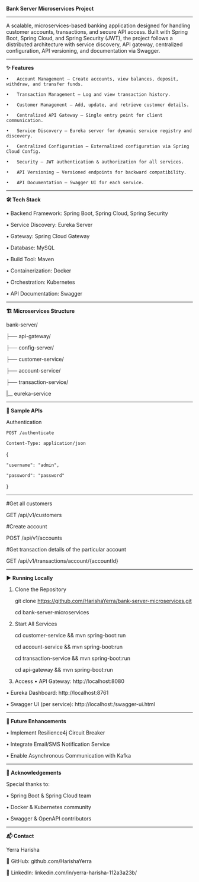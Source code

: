 **Bank Server Microservices Project**
________________________________________

A scalable, microservices-based banking application designed for handling customer accounts, transactions, and secure API access. Built with Spring Boot, Spring Cloud, and Spring Security (JWT), the project follows a distributed architecture with service discovery, API gateway, centralized configuration, API versioning, and documentation via Swagger.
___________________________________________
**✨ Features**

    •	Account Management — Create accounts, view balances, deposit, withdraw, and transfer funds.

    •	Transaction Management — Log and view transaction history.

    •	Customer Management — Add, update, and retrieve customer details.

    •	Centralized API Gateway — Single entry point for client communication.

    •	Service Discovery — Eureka server for dynamic service registry and discovery.

    •	Centralized Configuration — Externalized configuration via Spring Cloud Config.

    •	Security — JWT authentication & authorization for all services.

    •	API Versioning — Versioned endpoints for backward compatibility.

    •	API Documentation — Swagger UI for each service.

________________________________________
**🛠 Tech Stack**

•	Backend Framework: Spring Boot, Spring Cloud, Spring Security

•	Service Discovery: Eureka Server

•	Gateway: Spring Cloud Gateway

•	Database: MySQL

•	Build Tool: Maven

•	Containerization: Docker

•	Orchestration: Kubernetes

•	API Documentation: Swagger 

________________________________________
**🏗 Microservices Structure**

bank-server/

├── api-gateway/

├── config-server/

├── customer-service/

├── account-service/

├── transaction-service/

|__ eureka-service


________________________________________
**📌 Sample APIs**

Authentication

    POST /authenticate

    Content-Type: application/json


{

    "username": "admin",
    
    "password": "password"
    
}

________________________________________
#Get all customers

GET /api/v1/customers

#Create account

POST /api/v1/accounts

#Get transaction details of the particular account

GET /api/v1/transactions/account/{accountId}

________________________________________
**▶ Running Locally**

1. Clone the Repository

    git clone https://github.com/HarishaYerra/bank-server-microservices.git
   
    cd bank-server-microservices
   
2. Start All Services
   
    cd customer-service && mvn spring-boot:run
   
    cd account-service && mvn spring-boot:run
   
    cd transaction-service && mvn spring-boot:run
   
    cd api-gateway && mvn spring-boot:run
   
3. Access
•	API Gateway: http://localhost:8080

•	Eureka Dashboard: http://localhost:8761

•	Swagger UI (per service): http://localhost:<port>/swagger-ui.html

________________________________________
**🚀 Future Enhancements**

•	Implement Resilience4j Circuit Breaker

•	Integrate Email/SMS Notification Service

•	Enable Asynchronous Communication with Kafka

________________________________________
**🙏 Acknowledgements**

Special thanks to:

•	Spring Boot & Spring Cloud team

•	Docker & Kubernetes community

•	Swagger & OpenAPI contributors

________________________________________
**📬 Contact**

Yerra Harisha

🔗 GitHub: github.com/HarishaYerra

💼 LinkedIn: linkedin.com/in/yerra-harisha-112a3a23b/


